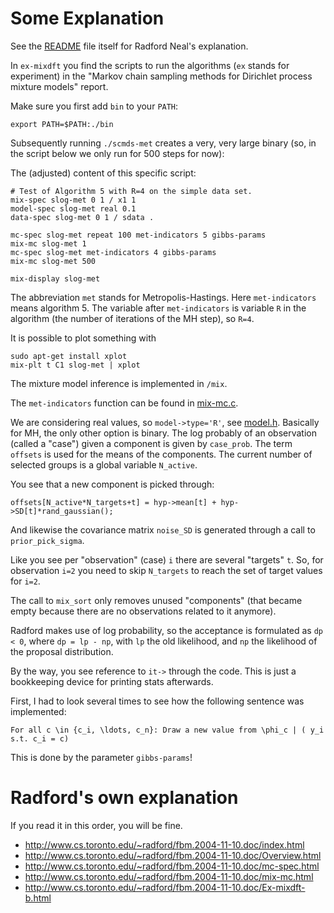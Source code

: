 # Some Explanation

See the [README](README) file itself for Radford Neal's explanation.

In `ex-mixdft` you find the scripts to run the algorithms (`ex` stands for experiment) in the "Markov chain sampling methods for Dirichlet process mixture models" report.

Make sure you first add `bin` to your `PATH`:

    export PATH=$PATH:./bin

Subsequently running `./scmds-met` creates a very, very large binary (so, in the script below we only run for 500 steps for now):

The (adjusted) content of this specific script:

    # Test of Algorithm 5 with R=4 on the simple data set.
    mix-spec slog-met 0 1 / x1 1 
    model-spec slog-met real 0.1
    data-spec slog-met 0 1 / sdata .

    mc-spec slog-met repeat 100 met-indicators 5 gibbs-params 
    mix-mc slog-met 1
    mc-spec slog-met met-indicators 4 gibbs-params
    mix-mc slog-met 500

    mix-display slog-met

The abbreviation `met` stands for Metropolis-Hastings. Here `met-indicators` means algorithm 5. The variable after `met-indicators` is variable `R` in the algorithm (the number of iterations of the MH step), so `R=4`.

It is possible to plot something with

    sudo apt-get install xplot
    mix-plt t C1 slog-met | xplot

The mixture model inference is implemented in `/mix`.

The `met-indicators` function can be found in [mix-mc.c](mix/mix-mc.c).

We are considering real values, so `model->type='R'`, see [model.h](util/model.h). Basically for MH, the only other option is binary. The log probably of an observation (called a "case") given a component is given by `case_prob`. The term `offsets` is used for the means of the components. The current number of selected groups is a global variable `N_active`.

You see that a new component is picked through:

    offsets[N_active*N_targets+t] = hyp->mean[t] + hyp->SD[t]*rand_gaussian();

And likewise the covariance matrix `noise_SD` is generated through a call to `prior_pick_sigma`.

Like you see per "observation" (case) `i` there are several "targets" `t`. So, for observation `i=2` you need to skip `N_targets` to reach the set of target values for `i=2`.

The call to `mix_sort` only removes unused "components" (that became empty because there are no observations related to it anymore).

Radford makes use of log probability, so the acceptance is formulated as `dp < 0`, where `dp = lp - np`, with `lp` the old likelihood, and `np` the likelihood of the proposal distribution.

By the way, you see reference to `it->` through the code. This is just a bookkeeping device for printing stats afterwards.

First, I had to look several times to see how the following sentence was implemented:

    For all c \in {c_i, \ldots, c_n}: Draw a new value from \phi_c | ( y_i s.t. c_i = c)

This is done by the parameter `gibbs-params`!

# Radford's own explanation

If you read it in this order, you will be fine.

* http://www.cs.toronto.edu/~radford/fbm.2004-11-10.doc/index.html
* http://www.cs.toronto.edu/~radford/fbm.2004-11-10.doc/Overview.html
* http://www.cs.toronto.edu/~radford/fbm.2004-11-10.doc/mc-spec.html
* http://www.cs.toronto.edu/~radford/fbm.2004-11-10.doc/mix-mc.html
* http://www.cs.toronto.edu/~radford/fbm.2004-11-10.doc/Ex-mixdft-b.html


